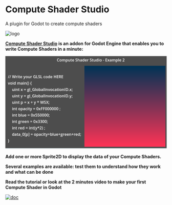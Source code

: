# Compute Shader Studio
 A plugin for Godot to create compute shaders
 
![logo](screenshots/compute_shader_studio_header.png)

**[Compute Shader Studio](https://virtulab.univ-brest.fr) is an addon for Godot Engine that enables you to write Compute Shaders in a minute:**

![logo](screenshots/compute_shader_studio_ex2.png)

**Add one or more Sprite2D to display the data of your Compute Shaders.**

**Several examples are available: test them to understand how they work and what can be done**

**Read the tutorial or look at the 2 minutes video to make your first Compute Shader in Godot**

[![doc](screenshots/BTFG_documentation_front_page.png)](doc/behavior_tree_for_groups.pdf)
